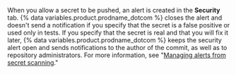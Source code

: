 When you allow a secret to be pushed, an alert is created in the **Security** tab. {% data variables.product.prodname_dotcom %} closes the alert and doesn't send a notification if you specify that the secret is a false positive or used only in tests. If you specify that the secret is real and that you will fix it later, {% data variables.product.prodname_dotcom %} keeps the security alert open and sends notifications to the author of the commit, as well as to repository administrators. For more information, see "[Managing alerts from secret scanning](/code-security/secret-scanning/managing-alerts-from-secret-scanning)."
